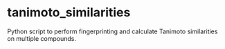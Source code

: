 # tanimoto_similarities
Python script to perform fingerprinting and calculate Tanimoto similarities on multiple compounds.
